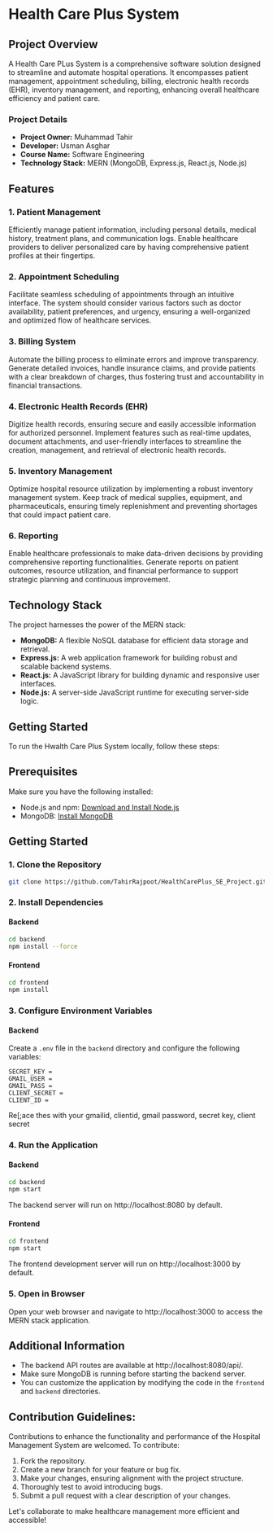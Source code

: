 # Health Care Plus System

## Project Overview

A Health Care PLus System is a comprehensive software solution designed to streamline and automate hospital operations. It encompasses patient management, appointment scheduling, billing, electronic health records (EHR), inventory management, and reporting, enhancing overall healthcare efficiency and patient care.

### Project Details

- **Project Owner:** Muhammad Tahir
- **Developer:** Usman Asghar
- **Course Name:** Software Engineering
- **Technology Stack:** MERN (MongoDB, Express.js, React.js, Node.js)

## Features

### 1. Patient Management

Efficiently manage patient information, including personal details, medical history, treatment plans, and communication logs. Enable healthcare providers to deliver personalized care by having comprehensive patient profiles at their fingertips.

### 2. Appointment Scheduling

Facilitate seamless scheduling of appointments through an intuitive interface. The system should consider various factors such as doctor availability, patient preferences, and urgency, ensuring a well-organized and optimized flow of healthcare services.

### 3. Billing System

Automate the billing process to eliminate errors and improve transparency. Generate detailed invoices, handle insurance claims, and provide patients with a clear breakdown of charges, thus fostering trust and accountability in financial transactions.

### 4. Electronic Health Records (EHR)

Digitize health records, ensuring secure and easily accessible information for authorized personnel. Implement features such as real-time updates, document attachments, and user-friendly interfaces to streamline the creation, management, and retrieval of electronic health records.

### 5. Inventory Management

Optimize hospital resource utilization by implementing a robust inventory management system. Keep track of medical supplies, equipment, and pharmaceuticals, ensuring timely replenishment and preventing shortages that could impact patient care.

### 6. Reporting

Enable healthcare professionals to make data-driven decisions by providing comprehensive reporting functionalities. Generate reports on patient outcomes, resource utilization, and financial performance to support strategic planning and continuous improvement.

## Technology Stack

The project harnesses the power of the MERN stack:

- **MongoDB:** A flexible NoSQL database for efficient data storage and retrieval.
- **Express.js:** A web application framework for building robust and scalable backend systems.
- **React.js:** A JavaScript library for building dynamic and responsive user interfaces.
- **Node.js:** A server-side JavaScript runtime for executing server-side logic.


## Getting Started
To run the Hwalth Care Plus System locally, follow these steps:

## Prerequisites

Make sure you have the following installed:

- Node.js and npm: [Download and Install Node.js](https://nodejs.org/)
- MongoDB: [Install MongoDB](https://docs.mongodb.com/manual/installation/)

## Getting Started

### 1. Clone the Repository

```bash
git clone https://github.com/TahirRajpoot/HealthCarePlus_SE_Project.git
```

### 2. Install Dependencies

#### Backend

```bash
cd backend
npm install --force
```

#### Frontend

```bash
cd frontend
npm install
```

### 3. Configure Environment Variables

#### Backend

Create a `.env` file in the `backend` directory and configure the following variables:

```env
SECRET_KEY = 
GMAIL_USER = 
GMAIL_PASS =
CLIENT_SECRET = 
CLIENT_ID =
```
Re[;ace thes with your gmailid, clientid, gmail password, secret key, client secret

### 4. Run the Application

#### Backend

```bash
cd backend
npm start
```

The backend server will run on http://localhost:8080 by default.

#### Frontend

```bash
cd frontend
npm start
```

The frontend development server will run on http://localhost:3000 by default.

### 5. Open in Browser

Open your web browser and navigate to http://localhost:3000 to access the MERN stack application.

## Additional Information

- The backend API routes are available at http://localhost:8080/api/.
- Make sure MongoDB is running before starting the backend server.
- You can customize the application by modifying the code in the `frontend` and `backend` directories.


## Contribution Guidelines:

Contributions to enhance the functionality and performance of the Hospital Management System are welcomed. To contribute:

1. Fork the repository.
2. Create a new branch for your feature or bug fix.
3. Make your changes, ensuring alignment with the project structure.
4. Thoroughly test to avoid introducing bugs.
5. Submit a pull request with a clear description of your changes.


Let's collaborate to make healthcare management more efficient and accessible!







